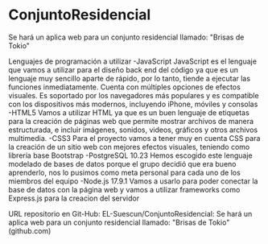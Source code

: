 # ConjuntoResidencial
Se hará un aplica web para un conjunto residencial llamado: "Brisas de Tokio"

Lenguajes de programación a utilizar
-JavaScript
JavaScript es el lenguaje que vamos a utilizar para el diseño back end del código ya que es un lenguaje muy sencillo aparte de rápido, por lo tanto, tiende a ejecutar las funciones inmediatamente. Cuenta con múltiples opciones de efectos visuales. Es soportado por los navegadores más populares y es compatible con los dispositivos más modernos, incluyendo iPhone, móviles y consolas
-HTML5
Vamos a utilizar HTML ya que es un buen lenguaje de etiquetas para la creación de páginas web que permite mostrar archivos de manera estructurada, e incluir imágenes, sonidos, videos, gráficos y otros archivos multimedia.
-CSS3
Para el proyecto vamos a tener muy en cuenta CSS para la creación de un sitio web con mejores efectos visuales, teniendo como librería base Bootstrap
-PostgreSQL 	10.23
Hemos escogido este lenguaje modelado de bases de datos porque el grupo decidió que era bueno aprenderlo, nos lo pusimos como meta personal para cada uno de los miembros del equipo
-Node.js 17.9.1	
Vamos a usarlo para poder conectar la base de datos con la página web y vamos a utilizar frameworks como Express.js para la creacion del servidor

URL repositorio en Git-Hub: EL-Suescun/ConjuntoResidencial: Se hará un aplica web para un conjunto residencial llamado: "Brisas de Tokio" (github.com)
